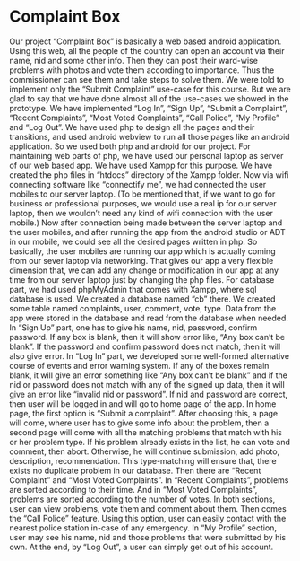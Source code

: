 # Complaint Box
Our project “Complaint Box” is basically a web based android application. Using this web, all
the people of the country can open an account via their name, nid and some other info. Then they
can post their ward-wise problems with photos and vote them according to importance. Thus the
commissioner can see them and take steps to solve them.
We were told to implement only the “Submit Complaint” use-case for this course. But we are
glad to say that we have done almost all of the use-cases we showed in the prototype.
We have implemented “Log In”, “Sign Up”, “Submit a Complaint”, “Recent Complaints”, “Most
Voted Complaints”, “Call Police”, “My Profile” and “Log Out”.
We have used php to design all the pages and their transitions, and used android webview to run
all those pages like an android application. So we used both php and android for our project.
For maintaining web parts of php, we have used our personal laptop as server of our web based
app. We have used Xampp for this purpose. We have created the php files in “htdocs” directory
of the Xampp folder. Now via wifi connecting software like “connectify me”, we had connected
the user mobiles to our server laptop. (To be mentioned that, if we want to go for business or
professional purposes, we would use a real ip for our server laptop, then we wouldn’t need any
kind of wifi connection with the user mobile.) Now after connection being made between the
server laptop and the user mobiles, and after running the app from the android studio or ADT in
our mobile, we could see all the desired pages written in php. So basically, the user mobiles are
running our app which is actually coming from our sever laptop via networking. That gives our
app a very flexible dimension that, we can add any change or modification in our app at any time
from our server laptop just by changing the php files.
For database part, we had used phpMyAdmin that comes with Xampp, where sql database is
used. We created a database named “cb” there. We created some table named complaints, user,
comment, vote, type. Data from the app were stored in the database and read from the database
when needed.
In “Sign Up” part, one has to give his name, nid, password, confirm password. If any box is
blank, then it will show error like, “Any box can’t be blank”. If the password and confirm
password does not match, then it will also give error.
In “Log In” part, we developed some well-formed alternative course of events and error warning
system. If any of the boxes remain blank, it will give an error something like “Any box can’t be
blank” and if the nid or password does not match with any of the signed up data, then it will give
an error like “invalid nid or password”. If nid and password are correct, then user will be logged
in and will go to home page of the app.
In home page, the first option is “Submit a complaint”. After choosing this, a page will come,
where user has to give some info about the problem, then a second page will come with all the
matching problems that match with his or her problem type. If his problem already exists in the
list, he can vote and comment, then abort. Otherwise, he will continue submission, add photo,
description, recommendation. This type-matching will ensure that, there exists no duplicate
problem in our database.
Then there are “Recent Complaint” and “Most Voted Complaints”. In “Recent Complaints”,
problems are sorted according to their time. And in “Most Voted Complaints”, problems are
sorted according to the number of votes. In both sections, user can view problems, vote them and
comment about them.
Then comes the “Call Police” feature. Using this option, user can easily contact with the nearest
police station in-case of any emergency.
In “My Profile” section, user may see his name, nid and those problems that were submitted by
his own.
At the end, by “Log Out”, a user can simply get out of his account.
